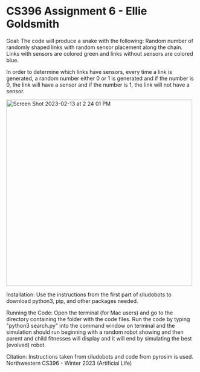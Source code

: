 # CS396 Assignment 6 - Ellie Goldsmith
Goal: The code will produce a  snake with the following:
Random number of randomly shaped links with random sensor placement along the chain. Links with sensors are colored green and links without sensors are colored blue.

In order to determine which links have sensors, every time a link is generated, a random number either 0 or 1 is generated and if the number is 0, the link will have a sensor and if the number is 1, the link will not have a sensor.

<img width="492" alt="Screen Shot 2023-02-13 at 2 24 01 PM" src="https://user-images.githubusercontent.com/92822567/218566885-471c2a48-78aa-4506-af45-e0a4ad8a5e6a.png">



Installation: Use the instructions from the first part of r/ludobots to download python3, pip, and other packages needed.

Running the Code: Open the terminal (for Mac users) and go to the directory containing the folder with the code files. Run the code by typing "python3 search.py" into the command window on terminal and the simulation should run beginning with a random robot showing and then parent and child fitnesses will display and it will end by simulating the best (evolved) robot.

Citation: Instructions taken from r/ludobots and code from pyrosim is used. Northwestern CS396 - Winter 2023 (Artificial Life)


